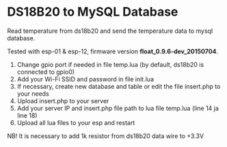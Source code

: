 # DS18B20 to MySQL Database

Read temperature from ds18b20 and send the temperature data to mysql database.

Tested with esp-01 & esp-12, firmware version **float_0.9.6-dev_20150704**.

1. Change gpio port if needed in file temp.lua (by default, ds18b20 is connected to gpio0)
2. Add your Wi-Fi SSID and password in file init.lua
3. If necessary, create new database and table or edit the file insert.php to your needs
4. Upload insert.php to your server
5. Add your server IP and insert.php file path to lua file temp.lua (line 14 ja line 18)
6. Upload all lua files to your esp and restart

NB! It is necessary to add 1k resistor from ds18b20 data wire to +3.3V
